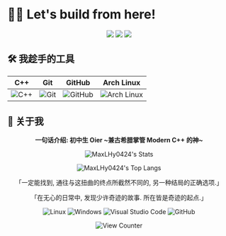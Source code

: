 # 🧑‍💻 Let's build from here!

<div align="center">
  <div>
    <a href="https://space.bilibili.com/1678066522"><img src="https://img.shields.io/badge/Bilibili-MaxLHy0424 -FF69B4" /></a>
    <a href="https://www.minebbs.com/members/maxlhy.88192"><img src="https://img.shields.io/badge/MineBBS-MaxLHy -0078D4" /></a>
    <a href="https://MaxLHy0424.github.io/"><img src="https://img.shields.io/badge/Blog-MaxLHy0424's_Blog -Yellow" /></a>
  </div>
</div>

## 🛠️ 我趁手的工具

<div align="center">
  
| C++ | Git | GitHub | Arch Linux |
| :---: | :---: | :---: | :---: |
| ![C++](https://isocpp.org/assets/images/cpp_logo.png) | ![Git](https://user-images.githubusercontent.com/25181517/192108372-f71d70ac-7ae6-4c0d-8395-51d8870c2ef0.png) | ![GitHub](https://github.com/user-attachments/assets/314c8783-2af2-49a9-a1e0-485372dac2d2)| ![Arch Linux](https://archlinux.org/static/logos/archlinux-logo-dark-90dpi.ebdee92a15b3.png) |

</div>

## 🧐 关于我

<div align="center" >

**一句话介绍: 初中生 Oier ~兼古希腊掌管 Modern C++ 的神~**

![MaxLHy0424's Stats](https://github-readme-stats.vercel.app/api?username=MaxLHy0424&count_private=true&show_icons=true&theme=github_dark_dimmed&hide_border=true&local=cn)

![MaxLHy0424's Top Langs](https://github-readme-stats.vercel.app/api/top-langs/?username=MaxLHy0424&hide_border=true&layout=compact&theme=github_dark_dimmed)

「一定能找到, 通往与这扭曲的终点所截然不同的, 另一种结局的正确选项.」

「在无心的日常中, 发现少许奇迹的故事. 所在皆是奇迹的起点.」

![Linux](https://img.shields.io/badge/Linux-FCC624?logo=linux&logoColor=000&style=flat)
![Windows](https://img.shields.io/badge/Windows-0078D6?logo=windows&logoColor=fff&style=flat)
![Visual Studio Code](https://img.shields.io/badge/Visual%20Studio%20Code-007ACC?logo=visualstudiocode&logoColor=fff&style=flat)
![GitHub](https://img.shields.io/badge/GitHub-181717?logo=github&logoColor=fff&style=flat)

![View Counter](https://komarev.com/ghpvc/?username=MaxLHy0424&label=PROFILE+VIEWS&style=for-the-badge&color=0078D4)

</div>
